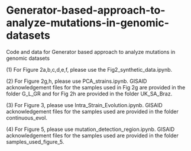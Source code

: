 # Generator-based-approach-to-analyze-mutations-in-genomic-datasets
Code and data for Generator based approach to analyze mutations in genomic datasets

(1) For Figure 2a,b,c,d,e,f, please use the Fig2_synthetic_data.ipynb.

(2) For Figure 2g,h, please use PCA_strains.ipynb. GISAID acknowledgement files for the samples used in Fig 2g are provided in the folder G_L_GR and for Fig 2h are provided in the folder UK_SA_Braz.

(3) For Figure 3, please use Intra_Strain_Evolution.ipynb. GISAID acknowledgement files for the samples used are provided in the folder continuous_evol.

(4) For Figure 5, please use mutation_detection_region.ipynb. GISAID acknowledgement files for the samples used are provided in the folder samples_used_figure_5.

 
